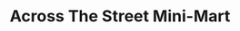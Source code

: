 ---
title: "Across The Street Mini-Mart"
url: /bowie/across-the-street-mini-mart/
shop: convenience
---